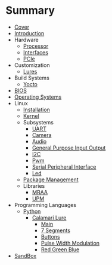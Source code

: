 # Summary

* [Cover](README.md)
* [Introduction](documentation/Introduction.md)
* Hardware
   * [Processor](documentation/Processor.md)
   * [Interfaces](documentation/Interfaces.md)
   * [PCIe](documentation/Pcie.md)
* Customization
   * [Lures](documentation/Lures.md)
* Build Systems
   * [Yocto](documentation/Yocto.md)
* [BIOS](documentation/Bios.md)
* [Operating Systems](documentation/OperatingSystems.md)
* Linux
   * [Installation](documentation/Installation.md)
   * [Kernel](documentation/Kernel.md)
   * Subsystems
       * [UART](documentation/Uart.md)
       * [Camera](documentation/Camera.md)
       * [Audio](documentation/Audio.md)
       * [General Purpose Input Output](documentation/GeneralPurposeInputOutput.md)
       * [I2C](documentation/I2c.md)
       * [Pwm](documentation/Pwm.md)
       * [Serial Peripheral Interface](documentation/SerialPeripheralInterface.md)
       * [Led](documentation/Led.md)
   * [Package Management](documentation/PackageManagement.md)
   * Libraries
       * [MRAA](documentation/Mraa.md)
       * [UPM](documentation/Upm.md)
* Programming Languages
   * [Python](documentation/Python.md)
       * [Calamari Lure](documentation/PythonCalamariLure.md)
           * [Main](documentation/PythonCalamariLureMain.md)
           * [7 Segments](documentation/PythonCalamariLure7Segments.md)
           * [Buttons](documentation/PythonCalamariLureButtons.md)
           * [Pulse Width Modulation](documentation/PythonCalamariLurePulseWidthModulation.md)
           * [Red Green Blue](documentation/RedGreenBlue.md)
* [SandBox](documentation/Sandbox.md)


